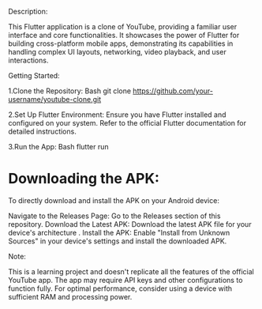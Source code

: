 Description:

This Flutter application is a clone of YouTube, providing a familiar user interface and core functionalities. It showcases the power of Flutter for building cross-platform mobile apps, demonstrating its capabilities in handling complex UI layouts, networking, video playback, and user interactions.

Getting Started:

1.Clone the Repository:
  Bash
  git clone https://github.com/your-username/youtube-clone.git
  
2.Set Up Flutter Environment: Ensure you have Flutter installed and configured on your system. Refer to the official Flutter documentation for detailed instructions.

3.Run the App:
  Bash
  flutter run

<h1>Downloading the APK:</h1>

To directly download and install the APK on your Android device:

Navigate to the Releases Page: Go to the Releases section of this repository.
Download the Latest APK: Download the latest APK file for your device's architecture .
Install the APK: Enable "Install from Unknown Sources" in your device's settings and install the downloaded APK.

Note:

This is a learning project and doesn't replicate all the features of the official YouTube app.
The app may require API keys and other configurations to function fully.
For optimal performance, consider using a device with sufficient RAM and processing power.

